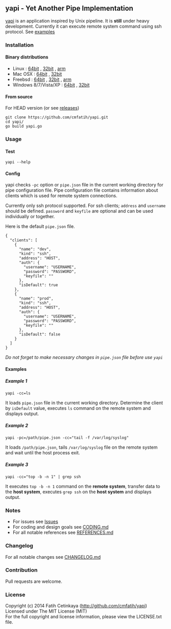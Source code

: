 ## yapi - Yet Another Pipe Implementation

[yapi](http://github.com/cmfatih/yapi) is an application inspired by Unix pipeline. 
It is **still** under heavy development. Currently it can execute remote system 
command using ssh protocol. See [examples](#examples)

### Installation

#### Binary distributions

* Linux : 
  [64bit](https://github.com/cmfatih/yapi/releases/download/v0.2.3/yapi-linux-amd64.tar.gz) , 
  [32bit](https://github.com/cmfatih/yapi/releases/download/v0.2.3/yapi-linux-386.tar.gz) , 
  [arm](https://github.com/cmfatih/yapi/releases/download/v0.2.3/yapi-linux-arm.tar.gz)
* Mac OSX : 
  [64bit](https://github.com/cmfatih/yapi/releases/download/v0.2.3/yapi-darwin-amd64.tar.gz) , 
  [32bit](https://github.com/cmfatih/yapi/releases/download/v0.2.3/yapi-darwin-386.tar.gz)
* Freebsd : 
  [64bit](https://github.com/cmfatih/yapi/releases/download/v0.2.3/yapi-freebsd-amd64.tar.gz) , 
  [32bit](https://github.com/cmfatih/yapi/releases/download/v0.2.3/yapi-freebsd-386.tar.gz) , 
  [arm](https://github.com/cmfatih/yapi/releases/download/v0.2.3/yapi-freebsd-arm.tar.gz)
* Windows 8/7/Vista/XP : 
  [64bit](https://github.com/cmfatih/yapi/releases/download/v0.2.3/yapi-windows-amd64.zip) , 
  [32bit](https://github.com/cmfatih/yapi/releases/download/v0.2.3/yapi-windows-386.zip)

#### From source

For HEAD version (or see [releases](https://github.com/cmfatih/yapi/releases))

```
git clone https://github.com/cmfatih/yapi.git
cd yapi/
go build yapi.go
```

### Usage

#### Test

```
yapi --help
```

#### Config

yapi checks `-pc` option or `pipe.json` file in the current working directory 
for pipe configuration file. Pipe configuration file contains information about 
clients which is used for remote system connections.  

Currently only ssh protocol supported. For ssh clients; `address` and `username` 
should be defined. `password` and `keyfile` are optional and can be used individually 
or together.

Here is the default `pipe.json` file.

```
{
  "clients": [
    {
      "name": "dev",
      "kind": "ssh",
      "address": "HOST",
      "auth": {
        "username": "USERNAME",
        "password": "PASSWORD",
        "keyfile": ""
      },
      "isDefault": true
    },
    {
      "name": "prod",
      "kind": "ssh",
      "address": "HOST",
      "auth": {
        "username": "USERNAME",
        "password": "PASSWORD",
        "keyfile": ""
      },
      "isDefault": false
    }
  ]
}
```

*Do not forget to make necessary changes in `pipe.json` file before use `yapi`*

#### Examples

##### Example 1

```
yapi -cc=ls
```
It loads `pipe.json` file in the current working directory. Determine the client by 
`isDefault` value, executes `ls` command on the remote system and displays output.

##### Example 2

```
yapi -pc=/path/pipe.json -cc="tail -f /var/log/syslog"
```
It loads `/path/pipe.json`, tails `/var/log/syslog` file on the remote system and 
wait until the host process exit.

##### Example 3

```
yapi -cc="top -b -n 1" | grep ssh
```
It executes `top -b -n 1` command on the **remote system**,
transfer data to the **host system**, executes `grep ssh` on the **host system** 
and displays output.

### Notes

* For issues see [Issues](https://github.com/cmfatih/yapi/issues)
* For coding and design goals see [CODING.md](https://github.com/cmfatih/yapi/blob/master/CODING.md)
* For all notable references see [REFERENCES.md](https://github.com/cmfatih/yapi/blob/master/REFERENCES.md)

### Changelog

For all notable changes see [CHANGELOG.md](https://github.com/cmfatih/yapi/blob/master/CHANGELOG.md)

### Contribution

Pull requests are welcome.

### License

Copyright (c) 2014 Fatih Cetinkaya (http://github.com/cmfatih/yapi)  
Licensed under The MIT License (MIT)  
For the full copyright and license information, please view the LICENSE.txt file.